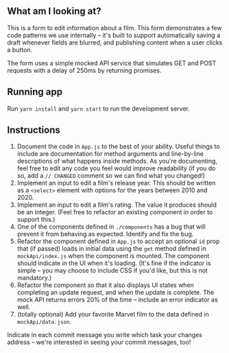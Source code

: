 ## What am I looking at?
This is a form to edit information about a film. This form demonstrates a few code patterns we use internally – it's built to support automatically saving a draft whenever fields are blurred, and publishing content when a user clicks a button.

The form uses a simple mocked API service that simulates GET and POST requests with a delay of 250ms by returning promises.

## Running app
Run `yarn install` and `yarn start` to run the development server.

## Instructions
1. Document the code in `App.js` to the best of your ability. Useful things to include are documentation for method arguments and line-by-line descriptions of what happens inside methods. As you're documenting, feel free to edit any code you feel would improve readability (if you do so, add a `// CHANGED` comment so we can find what you changed!)
2. Implement an input to edit a film's release year. This should be written as a `<select>` element with options for the years between 2010 and 2020.
3. Implement an input to edit a film's rating. The value it produces should be an integer. (Feel free to refactor an existing component in order to support this.)
4. One of the components defined in `./components` has a bug that will prevent it from behaving as expected. Identify and fix the bug.
5. Refactor the component defined in `App.js` to accept an optional `id` prop that (if passed) loads in initial data using the `get` method defined in `mockApi/index.js` when the component is mounted. The component should indicate in the UI when it's loading. (It's fine if the indicator is simple – you may choose to include CSS if you'd like, but this is not mandatory.)
6. Refactor the component so that it also displays UI states when completing an update request, and when the update is complete. The mock API returns errors 20% of the time – include an error indicator as well.
7. (totally optional) Add your favorite Marvel film to the data defined in `mockApi/data.json`.

Indicate in each commit message you write which task your changes address – we're interested in seeing your commit messages, too!
